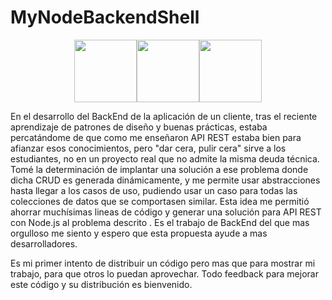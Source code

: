 # MyNodeBackendShell

<div align="center">
  <div style="display: flex;justify-content:center;align-items:center;">
    <img src="https://cdn-icons-png.flaticon.com/512/5968/5968322.png" width=100>
    <img src="https://www.svgrepo.com/show/331488/mongodb.svg" width=100>
    <img src="https://uxwing.com/wp-content/themes/uxwing/download/brands-and-social-media/express-js-icon.svg" width=100>
  </div>
</div>

En el desarrollo del BackEnd de la aplicación de un cliente, tras el reciente aprendizaje de patrones de diseño y buenas prácticas, estaba percatándome de que como me enseñaron API REST estaba bien para afianzar esos conocimientos, pero "dar cera, pulir cera" sirve a los estudiantes, no en un proyecto real que no admite la misma deuda técnica. Tomé la determinación de implantar una solución a ese problema donde dicha CRUD es generada dinámicamente, y me permite usar abstracciones hasta llegar a los casos de uso, pudiendo usar un caso para todas las colecciones de datos que se comportasen similar. Esta idea me permitió ahorrar muchísimas lineas de código y generar una solución para API REST con Node.js al problema descrito . Es el trabajo de BackEnd del que mas orgulloso me siento y espero que esta propuesta ayude a mas desarrolladores.

Es mi primer intento de distribuir un código pero mas que para mostrar mi trabajo, para que otros lo puedan aprovechar. Todo feedback para mejorar este código y su distribución es bienvenido.
